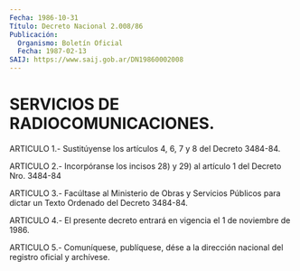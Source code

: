 ```yaml
---
Fecha: 1986-10-31
Título: Decreto Nacional 2.008/86
Publicación:
  Organismo: Boletín Oficial
  Fecha: 1987-02-13
SAIJ: https://www.saij.gob.ar/DN19860002008
---
```

# SERVICIOS DE RADIOCOMUNICACIONES.

<a id="1"></a>
ARTICULO 1.- Sustitúyense los artículos 4, 6, 7 y 8 del Decreto 3484-84.

<a id="2"></a>
ARTICULO 2.- Incorpóranse los incisos 28) y 29) al artículo 1 del Decreto Nro. 3484-84

<a id="3"></a>
ARTICULO 3.- Facúltase al Ministerio de Obras y Servicios Públicos para dictar un Texto Ordenado del Decreto 3484-84.

<a id="4"></a>
ARTICULO 4.- El presente decreto entrará en vigencia el 1 de noviembre de 1986.

<a id="5"></a>
ARTICULO 5.- Comuníquese, publíquese, dése a la dirección nacional del registro oficial y archívese.